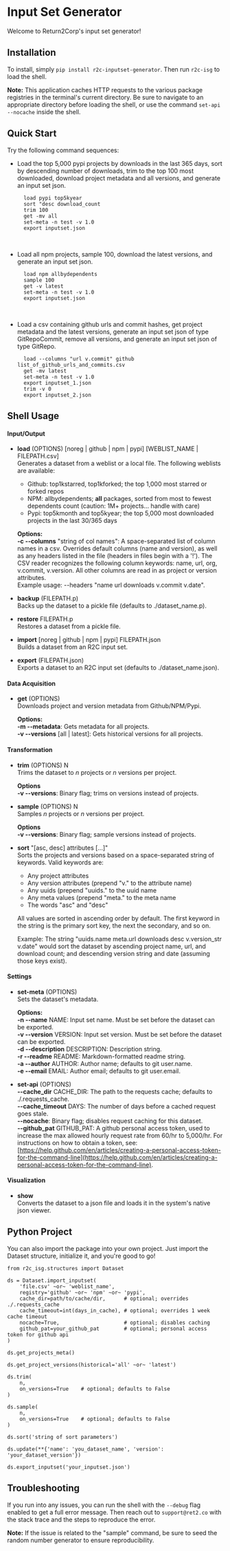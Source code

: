 # Input Set Generator

Welcome to Return2Corp's input set generator!

## Installation
To install, simply `pip install r2c-inputset-generator`. Then run `r2c-isg` to load the shell.

**Note:** This application caches HTTP requests to the various package registries in the terminal's current directory. Be sure to navigate to an appropriate directory before loading the shell, or use the command `set-api --nocache` inside the shell.

## Quick Start
Try the following command sequences:

- Load the top 5,000 pypi projects by downloads in the last 365 days, sort by descending number of downloads, trim to the top 100 most downloaded, download project metadata and all versions, and generate an input set json.

	    load pypi top5kyear
	    sort "desc download_count
	    trim 100
	    get -mv all
	    set-meta -n test -v 1.0
	    export inputset.json
<br>

- Load all npm projects, sample 100, download the latest versions, and generate an input set json.

	    load npm allbydependents
	    sample 100
	    get -v latest
	    set-meta -n test -v 1.0
	    export inputset.json
<br>

- Load a csv containing github urls and commit hashes, get project metadata and the latest versions, generate an input set json of type GitRepoCommit, remove all versions, and generate an input set json of type GitRepo.

	    load --columns "url v.commit" github list_of_github_urls_and_commits.csv
	    get -mv latest
	    set-meta -n test -v 1.0
	    export inputset_1.json
	    trim -v 0
	    export inputset_2.json

## Shell Usage

#### Input/Output

- **load** (OPTIONS) [noreg | github | npm | pypi] [WEBLIST_NAME | FILEPATH.csv]<br>
	Generates a dataset from a weblist or a local file. The following weblists are available:
    - Github: top1kstarred, top1kforked; the top 1,000 most starred or forked repos<br>
    - NPM: allbydependents; **all** packages, sorted from most to fewest dependents count (caution: 1M+ projects... handle with care)<br>
    - Pypi: top5kmonth and top5kyear; the top 5,000 most downloaded projects in the last 30/365 days

	**Options:**<br>
    **-c --columns** "string of col names": A space-separated list of column names in a csv. Overrides default columns (name and version), as well as any headers listed in the file (headers in files begin with a '!'). The CSV reader recognizes the following column keywords: name, url, org, v.commit, v.version. All other columns are read in as project or version attributes.<br>
    Example usage: --headers "name url downloads v.commit v.date".

- **backup** (FILEPATH.p)<br>
	Backs up the dataset to a pickle file (defaults to ./dataset_name.p).

- **restore** FILEPATH.p<br>
	Restores a dataset from a pickle file.

- **import** [noreg | github | npm | pypi] FILEPATH.json<br>
	Builds a dataset from an R2C input set.

- **export** (FILEPATH.json)<br>
	Exports a dataset to an R2C input set (defaults to ./dataset_name.json).

#### Data Acquisition

- **get** (OPTIONS)<br>
	Downloads project and version metadata from Github/NPM/Pypi.

	**Options:**<br>
    **-m --metadata**: Gets metadata for all projects.<br>
    **-v --versions** [all | latest]: Gets historical versions for all projects.

#### Transformation

- **trim** (OPTIONS) N<br>
	Trims the dataset to *n* projects or *n* versions per project.
    
    **Options**<br>
    **-v --versions**: Binary flag; trims on versions instead of projects.

- **sample** (OPTIONS) N<br>
	Samples *n* projects or *n* versions per project.
    
    **Options**<br>
    **-v --versions**: Binary flag; sample versions instead of projects.

- **sort** "[asc, desc] attributes [...]"<br>
	Sorts the projects and versions based on a space-separated string of keywords. Valid keywords are:
    - Any project attributes
    - Any version attributes (prepend "v." to the attribute name)
    - Any uuids (prepend "uuids." to the uuid name
    - Any meta values (prepend "meta." to the meta name
    - The words "asc" and "desc"
    
    All values are sorted in ascending order by default. The first keyword in the string is the primary sort key, the next the secondary, and so on.

    Example: The string "uuids.name meta.url downloads desc v.version_str v.date" would sort the dataset by ascending project name, url, and download count; and descending version string and date (assuming those keys exist).


#### Settings

- **set-meta** (OPTIONS)<br>
	Sets the dataset's metadata.

	**Options:**<br>
	**-n --name** NAME: Input set name. Must be set before the dataset can be exported.<br>
    **-v --version** VERSION: Input set version. Must be set before the dataset can be exported.<br>
    **-d --description** DESCRIPTION: Description string.<br>
    **-r --readme** README: Markdown-formatted readme string.<br>
    **-a --author** AUTHOR: Author name; defaults to git user.name.<br>
    **-e --email** EMAIL: Author email; defaults to git user.email.<br>

- **set-api** (OPTIONS)<br>
	**--cache_dir** CACHE_DIR: The path to the requests cache; defaults to ./.requests_cache.<br>
    **--cache_timeout** DAYS: The number of days before a cached request goes stale.<br>
    **--nocache**: Binary flag; disables request caching for this dataset.<br>
    **--github_pat** GITHUB_PAT: A github personal access token, used to increase the max allowed hourly request rate from 60/hr to 5,000/hr. For instructions on how to obtain a token, see: [https://help.github.com/en/articles/creating-a-personal-access-token-for-the-command-line](https://help.github.com/en/articles/creating-a-personal-access-token-for-the-command-line). 

#### Visualization

- **show**<br>
	Converts the dataset to a json file and loads it in the system's native json viewer.

## Python Project

You can also import the package into your own project. Just import the Dataset structure, initialize it, and you're good to go!

```
from r2c_isg.structures import Dataset

ds = Dataset.import_inputset(
    'file.csv' ~or~ 'weblist_name',
    registry='github' ~or~ 'npm' ~or~ 'pypi',
    cache_dir=path/to/cache/dir,      # optional; overrides ./.requests_cache
    cache_timeout=int(days_in_cache), # optional; overrides 1 week cache timeout
    nocache=True,                     # optional; disables caching
    github_pat=your_github_pat        # optional; personal access token for github api
)

ds.get_projects_meta()

ds.get_project_versions(historical='all' ~or~ 'latest')

ds.trim(
    n,
    on_versions=True	# optional; defaults to False
)

ds.sample(
    n,
    on_versions=True	# optional; defaults to False
)

ds.sort('string of sort parameters')

ds.update(**{'name': 'you_dataset_name', 'version': 'your_dataset_version'})

ds.export_inputset('your_inputset.json')
```

## Troubleshooting

If you run into any issues, you can run the shell with the `--debug` flag enabled to get a full error message. Then reach out to `support@ret2.co` with the stack trace and the steps to reproduce the error.

**Note:** If the issue is related to the "sample" command, be sure to seed the random number generator to ensure reproducibility.
